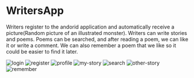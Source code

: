 # WritersApp

Writers register to the andorid application and automatically receive 
a picture(Random picture of an illustrated monster). Writers can 
write stories and poems. Poems can be searched, and after reading a 
poem, we can like it or write a comment. We can also remember a 
poem that we like so it could be easier to find it later.

![login](https://user-images.githubusercontent.com/73401771/97457474-13727d80-193a-11eb-9716-edc6c4734aa8.jpg)   ![register](https://user-images.githubusercontent.com/73401771/97458168-baefb000-193a-11eb-91f9-c0937331ee75.jpg)   ![profile](https://user-images.githubusercontent.com/73401771/97458353-e6729a80-193a-11eb-9ab9-b9ac3606d1e9.jpg)   ![my-story](https://user-images.githubusercontent.com/73401771/97458392-ee323f00-193a-11eb-93f4-7660918601d6.jpg)   ![search](https://user-images.githubusercontent.com/73401771/97458403-f1c5c600-193a-11eb-9e46-dc46fdafdb7d.jpg)   ![other-story](https://user-images.githubusercontent.com/73401771/97458411-f4282000-193a-11eb-983e-d357e6ba98d3.jpg)   ![remember](https://user-images.githubusercontent.com/73401771/97458427-f7bba700-193a-11eb-802f-5dc326ccaf2c.jpg)
